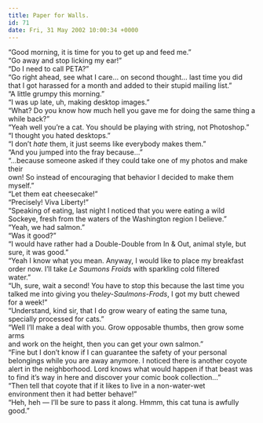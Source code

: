 ```yaml
---
title: Paper for Walls.
id: 71
date: Fri, 31 May 2002 10:00:34 +0000
---
```


“Good morning, it is time for you to get up and feed me.”  
 “Go away and stop licking my ear!”  
 “Do I need to call <span class="caps">PETA</span>?”  
 “Go right ahead, see what I care… on second thought… last time you did  
 that I got harassed for a month and added to their stupid mailing list.”  
 “A little grumpy this morning.”  
 “I was up late, uh, making desktop images.”  
 “What? Do you know how much hell you gave me for doing the same thing a  
 while back?”  
 “Yeah well you’re a cat. You should be playing with string, not Photoshop.”  
 “I thought you hated desktops.”  
 “I don’t *hate* them, it just seems like everybody makes them.”  
 “And you jumped into the fray because…”  
 “…because someone asked if they could take one of my photos and make their  
 own! So instead of encouraging that behavior I decided to make them  
 myself.”  
 “Let them eat cheesecake!”  
 “Precisely! Viva Liberty!”  
 “Speaking of eating, last night I noticed that you were eating a wild  
 Sockeye, fresh from the waters of the Washington region I believe.”  
 “Yeah, we had salmon.”  
 “Was it good?”  
 “I would have rather had a Double-Double from In & Out, animal style, but  
 sure, it was good.”  
 “Yeah I know what you mean. Anyway, I would like to place my breakfast  
 order now. I’ll take *Le Saumons Froids* with sparkling cold filtered  
 water.”  
 “Uh, sure, wait a second! You have to stop this because the last time you  
 talked me into giving you the*ley-Saulmons-Frods*, I got my butt chewed  
 for a week!”  
 “Understand, kind sir, that I do grow weary of eating the same tuna,  
 specially processed for cats.”  
 “Well I’ll make a deal with you. Grow opposable thumbs, then grow some arms  
 and work on the height, then you can get your own salmon.”  
 “Fine but I don’t know if I can guarantee the safety of your personal  
 belongings while you are away anymore. I noticed there is another coyote  
 alert in the neighborhood. Lord knows what would happen if that beast was  
 to find it’s way in here and discover your comic book collection…”  
 “Then tell that coyote that if it likes to live in a non-water-wet  
 environment then it had better behave!”  
 “Heh, heh — I’ll be sure to pass it along. Hmmm, this cat tuna is awfully  
 good.”


